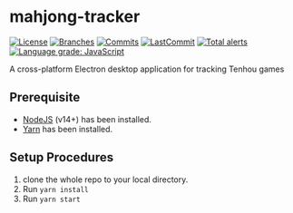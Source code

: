 # mahjong-tracker

[![License](https://badgen.net/github/license/nagchanallen/mahjong-tracker)](https://github.com/nagchanallen/mahjong-tracker/blob/master/LICENSE)
[![Branches](https://badgen.net/github/branches/nagchanallen/mahjong-tracker)](https://github.com/nagchanallen/mahjong-tracker)
[![Commits](https://badgen.net/github/commits/nagchanallen/mahjong-tracker)](https://github.com/nagchanallen/mahjong-tracker)
[![LastCommit](https://badgen.net/github/last-commit/nagchanallen/mahjong-tracker)](https://github.com/nagchanallen/mahjong-tracker/commits/master)
[![Total alerts](https://img.shields.io/lgtm/alerts/g/nagchanallen/mahjong-tracker.svg?logo=lgtm&logoWidth=18)](https://lgtm.com/projects/g/nagchanallen/mahjong-tracker/alerts/)
[![Language grade: JavaScript](https://img.shields.io/lgtm/grade/javascript/g/nagchanallen/mahjong-tracker.svg?logo=lgtm&logoWidth=18)](https://lgtm.com/projects/g/nagchanallen/mahjong-tracker/context:javascript)

A cross-platform Electron desktop application for tracking Tenhou games

## Prerequisite
- [NodeJS](https://nodejs.org/en/) (v14+) has been installed.
- [Yarn](https://yarnpkg.com/) has been installed.

## Setup Procedures
1. clone the whole repo to your local directory.
2. Run `yarn install`
3. Run `yarn start`
